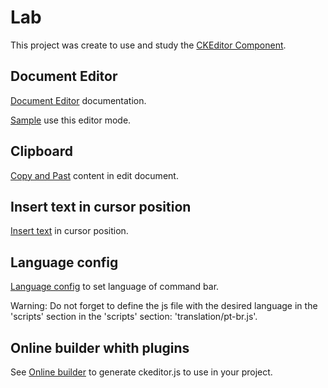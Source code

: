 # Lab

This project was create to use and study the [CKEditor Component](https://ckeditor.com/).

## Document Editor

[Document Editor](https://ckeditor.com/docs/ckeditor5/latest/examples/builds/document-editor.html) documentation.

[Sample](https://ckeditor.com/ckeditor-5/demo/#document) use this editor mode. 

## Clipboard

[Copy and Past](https://ckeditor.com/docs/ckeditor5/latest/framework/guides/deep-dive/clipboard.html) content in edit document.

## Insert text in cursor position

[Insert text](https://ckeditor.com/docs/ckeditor5/latest/api/module_engine_model_model-Model.html#function-insertContent) in cursor position.

## Language config

[Language config](https://ckeditor.com/docs/ckeditor5/latest/features/ui-language.html) to set language of command bar.

Warning: Do not forget to define the js file with the desired language in the 'scripts' section in the 'scripts' section: 'translation/pt-br.js'.

## Online builder whith plugins

See [Online builder](https://ckeditor.com/ckeditor-5/online-builder/) to generate ckeditor.js to use in your project.
